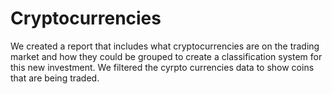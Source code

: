 # Cryptocurrencies

We created a report that includes what cryptocurrencies are on the trading market and how they could be grouped to create a classification system for this new investment. We filtered the cyrpto currencies data to show coins that are being traded. 
